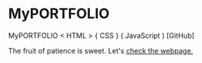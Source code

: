 # MyPORTFOLIO
MyPORTFOLIO  &lt; HTML > { CSS } ( JavaScript ) [GitHub]

The fruit of patience is sweet. Let's [check the webpage.](skpaul.info)
